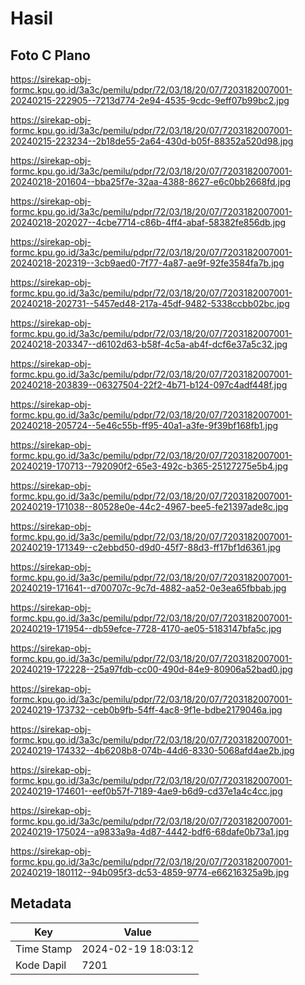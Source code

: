 # Hasil

## Foto C Plano

https://sirekap-obj-formc.kpu.go.id/3a3c/pemilu/pdpr/72/03/18/20/07/7203182007001-20240215-222905--7213d774-2e94-4535-9cdc-9eff07b99bc2.jpg

https://sirekap-obj-formc.kpu.go.id/3a3c/pemilu/pdpr/72/03/18/20/07/7203182007001-20240215-223234--2b18de55-2a64-430d-b05f-88352a520d98.jpg

https://sirekap-obj-formc.kpu.go.id/3a3c/pemilu/pdpr/72/03/18/20/07/7203182007001-20240218-201604--bba25f7e-32aa-4388-8627-e6c0bb2668fd.jpg

https://sirekap-obj-formc.kpu.go.id/3a3c/pemilu/pdpr/72/03/18/20/07/7203182007001-20240218-202027--4cbe7714-c86b-4ff4-abaf-58382fe856db.jpg

https://sirekap-obj-formc.kpu.go.id/3a3c/pemilu/pdpr/72/03/18/20/07/7203182007001-20240218-202319--3cb9aed0-7f77-4a87-ae9f-92fe3584fa7b.jpg

https://sirekap-obj-formc.kpu.go.id/3a3c/pemilu/pdpr/72/03/18/20/07/7203182007001-20240218-202731--5457ed48-217a-45df-9482-5338ccbb02bc.jpg

https://sirekap-obj-formc.kpu.go.id/3a3c/pemilu/pdpr/72/03/18/20/07/7203182007001-20240218-203347--d6102d63-b58f-4c5a-ab4f-dcf6e37a5c32.jpg

https://sirekap-obj-formc.kpu.go.id/3a3c/pemilu/pdpr/72/03/18/20/07/7203182007001-20240218-203839--06327504-22f2-4b71-b124-097c4adf448f.jpg

https://sirekap-obj-formc.kpu.go.id/3a3c/pemilu/pdpr/72/03/18/20/07/7203182007001-20240218-205724--5e46c55b-ff95-40a1-a3fe-9f39bf168fb1.jpg

https://sirekap-obj-formc.kpu.go.id/3a3c/pemilu/pdpr/72/03/18/20/07/7203182007001-20240219-170713--792090f2-65e3-492c-b365-25127275e5b4.jpg

https://sirekap-obj-formc.kpu.go.id/3a3c/pemilu/pdpr/72/03/18/20/07/7203182007001-20240219-171038--80528e0e-44c2-4967-bee5-fe21397ade8c.jpg

https://sirekap-obj-formc.kpu.go.id/3a3c/pemilu/pdpr/72/03/18/20/07/7203182007001-20240219-171349--c2ebbd50-d9d0-45f7-88d3-ff17bf1d6361.jpg

https://sirekap-obj-formc.kpu.go.id/3a3c/pemilu/pdpr/72/03/18/20/07/7203182007001-20240219-171641--d700707c-9c7d-4882-aa52-0e3ea65fbbab.jpg

https://sirekap-obj-formc.kpu.go.id/3a3c/pemilu/pdpr/72/03/18/20/07/7203182007001-20240219-171954--db59efce-7728-4170-ae05-5183147bfa5c.jpg

https://sirekap-obj-formc.kpu.go.id/3a3c/pemilu/pdpr/72/03/18/20/07/7203182007001-20240219-172228--25a97fdb-cc00-490d-84e9-80906a52bad0.jpg

https://sirekap-obj-formc.kpu.go.id/3a3c/pemilu/pdpr/72/03/18/20/07/7203182007001-20240219-173732--ceb0b9fb-54ff-4ac8-9f1e-bdbe2179046a.jpg

https://sirekap-obj-formc.kpu.go.id/3a3c/pemilu/pdpr/72/03/18/20/07/7203182007001-20240219-174332--4b6208b8-074b-44d6-8330-5068afd4ae2b.jpg

https://sirekap-obj-formc.kpu.go.id/3a3c/pemilu/pdpr/72/03/18/20/07/7203182007001-20240219-174601--eef0b57f-7189-4ae9-b6d9-cd37e1a4c4cc.jpg

https://sirekap-obj-formc.kpu.go.id/3a3c/pemilu/pdpr/72/03/18/20/07/7203182007001-20240219-175024--a9833a9a-4d87-4442-bdf6-68dafe0b73a1.jpg

https://sirekap-obj-formc.kpu.go.id/3a3c/pemilu/pdpr/72/03/18/20/07/7203182007001-20240219-180112--94b095f3-dc53-4859-9774-e66216325a9b.jpg


## Metadata

| Key        | Value               |
| ---------- | ------------------- |
| Time Stamp | 2024-02-19 18:03:12 |
| Kode Dapil | 7201                |




